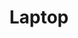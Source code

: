 ---
title: Laptop
crosslinks:
- SuggestALaptop
- thinkpad
- LaptopDeals
- laptops
- Hewlett_Packard
- Dell
- techsupport
---